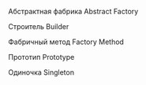 Абстрактная фабрика 
Abstract Factory

Строитель 
Builder

Фабричный метод 
Factory Method

Прототип 
Prototype

Одиночка 
Singleton
